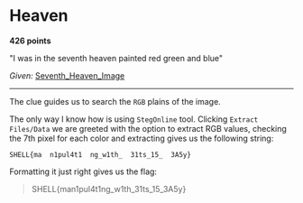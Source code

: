 # Heaven

**426 points**

"I was in the seventh heaven painted red green and blue"

_Given:_ [Seventh_Heaven_Image]()

___

The clue guides us to search the `RGB` plains of the image.

The only way I know how is using `StegOnline` tool. Clicking `Extract Files/Data` we are greeted with the option to extract RGB values, checking the 7th pixel for each color and extracting gives us the following string:

`SHELL{ma  n1pul4t1  ng_w1th_  31ts_15_  3A5y}`

Formatting it just right gives us the flag:

>SHELL{man1pul4t1ng_w1th_31ts_15_3A5y}
